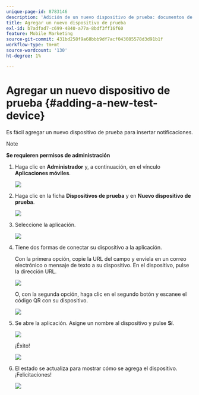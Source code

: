 ```yaml
---
unique-page-id: 8783146
description: 'Adición de un nuevo dispositivo de prueba: documentos de Marketo, documentación del producto'
title: Agregar un nuevo dispositivo de prueba
exl-id: b7adfad7-c699-4840-a77a-8bdf3ff16f60
feature: Mobile Marketing
source-git-commit: 431bd258f9a68bbb9df7acf043085578d3d91b1f
workflow-type: tm+mt
source-wordcount: '130'
ht-degree: 1%

---
```


# Agregar un nuevo dispositivo de prueba {#adding-a-new-test-device}

Es fácil agregar un nuevo dispositivo de prueba para insertar notificaciones.

>[!NOTE]
>
>**Se requieren permisos de administración**

1. Haga clic en **Administrador** y, a continuación, en el vínculo **Aplicaciones móviles**.

   ![](assets/image2015-7-9-14-3a33-3a12.png)

1. Haga clic en la ficha **Dispositivos de prueba** y en **Nuevo dispositivo de prueba**.

   ![](assets/image2015-7-17-17-3a4-3a52.png)

1. Seleccione la aplicación.

   ![](assets/image2015-7-17-17-3a6-3a4.png)

1. Tiene dos formas de conectar su dispositivo a la aplicación.

   Con la primera opción, copie la URL del campo y envíela en un correo electrónico o mensaje de texto a su dispositivo. En el dispositivo, pulse la dirección URL.

   ![](assets/image2015-7-20-11-3a27-3a2.png)

   O, con la segunda opción, haga clic en el segundo botón y escanee el código QR con su dispositivo.

   ![](assets/image2015-7-17-17-3a9-3a54.png)

1. Se abre la aplicación. Asigne un nombre al dispositivo y pulse **Sí**.

   ![](assets/image2015-7-17-17-3a31-3a23.png)

   ¡Éxito!

   ![](assets/image2015-7-17-17-3a33-3a5.png)

1. El estado se actualiza para mostrar cómo se agrega el dispositivo. ¡Felicitaciones!

   ![](assets/image2015-7-17-17-3a14-3a32.png)

